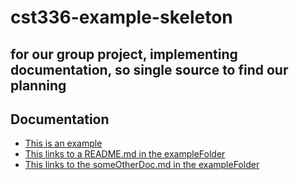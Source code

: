 # cst336-example-skeleton
for our group project, implementing documentation, so single source to find our planning
---
## Documentation
- [This is an example](/docs/example.md)
- [This links to a README.md in the exampleFolder](/docs/exampleFolder/)
- [This links to the someOtherDoc.md in the exampleFolder](/docs/exampleFolder/someOtherDoc.md)
